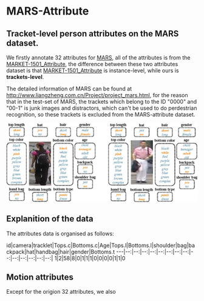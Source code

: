 # MARS-Attribute
## Tracket-level person attributes on the MARS dataset.
We firstly annotate 32 attributes for [MARS](http://www.liangzheng.com.cn/1320.pdf), all of the attributes is from the [MARKET-1501_Attribute](https://github.com/vana77/Market-1501_Attribute), the difference between these two attributes dataset is that [MARKET-1501_Attribute](https://github.com/vana77/Market-1501_Attribute) is instance-level, while ours is **trackets-level**.

The detailed information of MARS can be found at http://www.liangzheng.com.cn/Project/project_mars.html, for the reason that in the test-set of MARS, the trackets which belong to the ID "0000" and "00-1" is junk images and distractors, which can't be used to do perdestrian recognition, so these trackets is excluded from the MARS-attribute dataset.


![attributes](attr.jpg)


## Explanition of the data
The attributes data is organised as follows:

id|camera|tracklet|Tops.c|Bottoms.c|Age|Tops.l|Bottoms.l|shoulder|bag|backpack|hat|handbag|hair|gender|Bottoms.t
---|--:|--:|--:|--:|--:|--:|--:|--:|--:|--:|--:|--:|--:|--:|
1|2|58|8|0|1|1|1|0|0|0|0|1|1|0



## Motion attributes
Except for the origion 32 attributes, we also  
